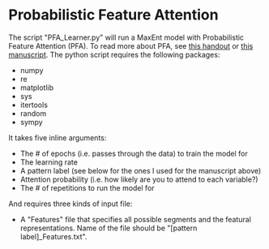 # Probabilistic Feature Attention

The script "PFA_Learner.py" will run a MaxEnt model with Probabilistic Feature Attention (PFA). To read more about PFA, see [this handout](https://people.umass.edu/bprickett/Downloads/UNC%20Colloquium%20Handout%20-%20Prickett%202019.pdf) or [this manuscript](https://people.umass.edu/bprickett/Downloads/PFA-Manuscript-Prickett2019.pdf). The python script requires the following packages:

* numpy
* re
* matplotlib
* sys
* itertools
* random
* sympy

It takes five inline arguments:

* The # of epochs (i.e. passes through the data) to train the model for
* The learning rate
* A pattern label (see below for the ones I used for the manuscript above)
* Attention probability (i.e. how likely are you to attend to each variable?)
* The # of repetitions to run the model for

And requires three kinds of input file:

* A "Features" file that specifies all possible segments and the featural representations. Name of the file should be "\[pattern label]\_Features.txt". 
